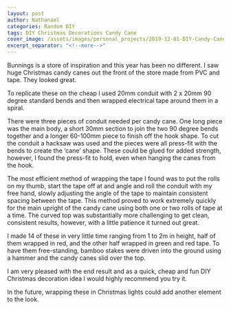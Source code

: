 ```yaml
---
layout: post
author: Nathanael
categories: Random DIY
tags: DIY Christmas Decorations Candy Cane
cover_image: /assets/images/personal_projects/2019-12-01-DIY-Candy-Cane-Christmas-Decorations/20191201_202932_1024x683.jpg
excerpt_separator: "<!--more-->"
---
```

Bunnings is a store of inspiration and this year has been no different. I saw huge Christmas candy canes out the front of the store made from PVC and tape. They looked great.
<!--more-->
To replicate these on the cheap I used 20mm conduit with 2 x 20mm 90 degree standard bends and then wrapped electrical tape around them in a spiral.

There were three pieces of conduit needed per candy cane. One long piece was the main body, a short 30mm section to join the two 90 degree bends together and a longer 60-100mm piece to finish off the hook shape. To cut the conduit a hacksaw was used and the pieces were all press-fit with the bends to create the ‘cane’ shape. These could be glued for added strength, however, I found the press-fit to hold, even when hanging the canes from the hook.

The most efficient method of wrapping the tape I found was to put the rolls on my thumb, start the tape off at and angle and roll the conduit with my free hand, slowly adjusting the angle of the tape to maintain consistent spacing between the tape. This method proved to work extremely quickly for the main upright of the candy cane using both one or two rolls of tape at a time. The curved top was substantially more challenging to get clean, consistent results, however, with a little patience it turned out great.

I made 14 of these in very little time ranging from 1 to 2m in height, half of them wrapped in red, and the other half wrapped in green and red tape. To have them free-standing, bamboo stakes were driven into the ground using a hammer and the candy canes slid over the top.

I am very pleased with the end result and as a quick, cheap and fun DIY Christmas decoration idea I would highly recommend you try it.

In the future, wrapping these in Christmas lights could add another element to the look.
